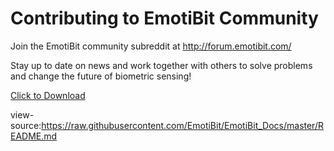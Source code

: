 # Contributing to EmotiBit Community

Join the EmotiBit community subreddit at http://forum.emotibit.com/

Stay up to date on news and work together with others to solve problems and change the future of biometric sensing!



<a href="https://raw.githubusercontent.com/EmotiBit/EmotiBit_Docs/master/README.md" download>Click to Download</a>

view-source:https://raw.githubusercontent.com/EmotiBit/EmotiBit_Docs/master/README.md
